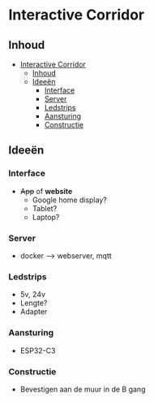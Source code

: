 # Interactive Corridor

## Inhoud

- [Interactive Corridor](#interactive-corridor)
  - [Inhoud](#inhoud)
  - [Ideeën](#ideeën)
    - [Interface](#interface)
    - [Server](#server)
    - [Ledstrips](#ledstrips)
    - [Aansturing](#aansturing)
    - [Constructie](#constructie)

## Ideeën

### Interface

- ~~App~~ of **website**
  - Google home display?
  - Tablet?
  - Laptop?

### Server

- docker --> webserver, mqtt

### Ledstrips

- 5v, 24v
- Lengte?
- Adapter

### Aansturing

- ESP32-C3

### Constructie

- Bevestigen aan de muur in de B gang
